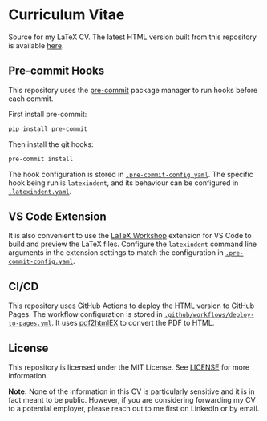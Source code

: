 # Curriculum Vitae

Source for my LaTeX CV. The latest HTML version built from this repository is available [here](https://zeyu2001.github.io/cv/).

## Pre-commit Hooks

This repository uses the [pre-commit](https://pre-commit.com/) package manager to run hooks before each commit.

First install pre-commit:

```bash
pip install pre-commit
```

Then install the git hooks:

```bash
pre-commit install
```

The hook configuration is stored in [`.pre-commit-config.yaml`](.pre-commit-config.yaml). The specific hook being run is `latexindent`, and its behaviour can be configured in [`.latexindent.yaml`](.latexindent.yaml).

## VS Code Extension

It is also convenient to use the [LaTeX Workshop](https://marketplace.visualstudio.com/items?itemName=James-Yu.latex-workshop) extension for VS Code to build and preview the LaTeX files. Configure the `latexindent` command line arguments in the extension settings to match the configuration in [`.pre-commit-config.yaml`](.pre-commit-config.yaml).

## CI/CD

This repository uses GitHub Actions to deploy the HTML version to GitHub Pages. The workflow configuration is stored in [`.github/workflows/deploy-to-pages.yml`](.github/workflows/deploy-to-pages.yml). It uses [pdf2htmlEX](https://github.com/pdf2htmlEX/pdf2htmlEX) to convert the PDF to HTML.

## License

This repository is licensed under the MIT License. See [LICENSE](LICENSE) for more information.

**Note:** None of the information in this CV is particularly sensitive and it is in fact meant to be public. However, if you are considering forwarding my CV to a potential employer, please reach out to me first on LinkedIn or by email.
